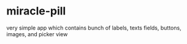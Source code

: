 # miracle-pill
very simple app which contains bunch of labels, texts fields, buttons, images, and picker view
